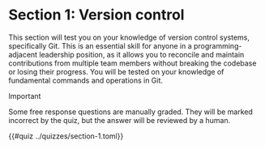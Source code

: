 # Section 1: Version control

This section will test you on your knowledge of version control systems,
specifically Git. This is an essential skill for anyone in a
programming-adjacent leadership position, as it allows you to reconcile
and maintain contributions from multiple team members without breaking
the codebase or losing their progress. You will be tested on your
knowledge of fundamental commands and operations in Git.

> [!IMPORTANT]
> Some free response questions are manually graded. They will be
> marked incorrect by the quiz, but the answer will be reviewed by a
> human.

{{#quiz ../quizzes/section-1.toml}}
